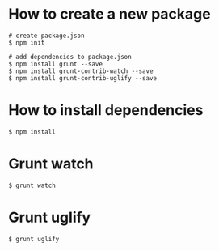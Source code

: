 # How to create a new package

    # create package.json
    $ npm init

    # add dependencies to package.json
    $ npm install grunt --save
    $ npm install grunt-contrib-watch --save
    $ npm install grunt-contrib-uglify --save


# How to install dependencies

    $ npm install


# Grunt watch

    $ grunt watch

# Grunt uglify

    $ grunt uglify
